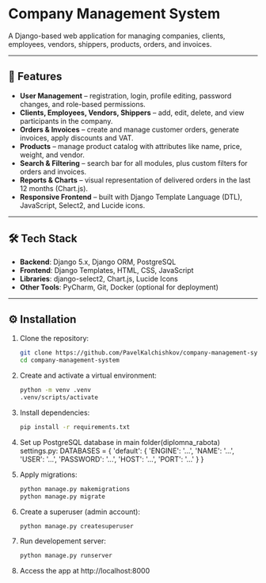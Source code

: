 # Company Management System

A Django-based web application for managing companies, clients, employees, vendors, shippers, products, orders, and invoices.  

---

## 🚀 Features

- **User Management** – registration, login, profile editing, password changes, and role-based permissions.  
- **Clients, Employees, Vendors, Shippers** – add, edit, delete, and view participants in the company.  
- **Orders & Invoices** – create and manage customer orders, generate invoices, apply discounts and VAT.  
- **Products** – manage product catalog with attributes like name, price, weight, and vendor.  
- **Search & Filtering** – search bar for all modules, plus custom filters for orders and invoices.  
- **Reports & Charts** – visual representation of delivered orders in the last 12 months (Chart.js).  
- **Responsive Frontend** – built with Django Template Language (DTL), JavaScript, Select2, and Lucide icons.  

---

## 🛠️ Tech Stack

- **Backend**: Django 5.x, Django ORM, PostgreSQL  
- **Frontend**: Django Templates, HTML, CSS, JavaScript  
- **Libraries**: django-select2, Chart.js, Lucide Icons  
- **Other Tools**: PyCharm, Git, Docker (optional for deployment)  

---

## ⚙️ Installation

1. Clone the repository:
   ```bash
   git clone https://github.com/PavelKalchishkov/company-management-system.git
   cd company-management-system

2. Create and activate a virtual environment:
   ```bash
   python -m venv .venv
   .venv/scripts/activate
   
3. Install dependencies:
   ```bash
   pip install -r requirements.txt

4. Set up PostgreSQL database in main folder(diplomna_rabota) settings.py:
DATABASES = {
    'default': {
        'ENGINE': '...',
        'NAME': '...',
        'USER': '...',
        'PASSWORD': '...',
        'HOST': '...',
        'PORT': '...'
    }
}

5. Apply migrations:
   ```bash
   python manage.py makemigrations
   python manage.py migrate

6. Create a superuser (admin account):
   ```bash
   python manage.py createsuperuser

7. Run developement server:
   ```bash
   python manage.py runserver

8. Access the app at http://localhost:8000


